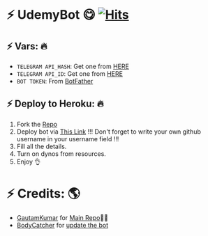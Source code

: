 # ⚡ UdemyBot 😋 [![Hits](https://hits.seeyoufarm.com/api/count/incr/badge.svg?url=https%3A%2F%2Fgithub.com%2Fgautamajay52%2FUdemyBot&count_bg=%2379C83D&title_bg=%23555555&icon=&icon_color=%23E7E7E7&title=hits&edge_flat=false)](https://github.com/gautamajay52/UdemyBot)


## ⚡ Vars: 🔥

* `TELEGRAM API_HASH`: Get one from [HERE](https://my.telegram.org/apps)
* `TELEGRAM API_ID`: Get one from [HERE](https://my.telegram.org/apps)
* `BOT TOKEN`: From [BotFather](https://t.me/botfather/)


## ⚡ Deploy to Heroku: 🔥

1) Fork the [Repo](https://github.com/BodyCatcher/UdemyCourseScrapperBot)
2) Deploy bot via [This Link](https://dashboard.heroku.com/new?button-url=https%3A%2F%2Fgithub.com%2F&template=https://github.com/BodyCatcher/UdemyCourseScrapperBot)
!!! Don't forget to write your own github username in your username field !!!
4) Fill all the details.
5) Turn on dynos from resources.
6) Enjoy 👌

# ⚡ Credits: 🌎
* [GautamKumar](https://github.com/gautamajay52) for [Main Repo](https://github.com/gautamajay52/UdemyBot)😬😁
* [BodyCatcher](https://github.com/BodyCatcher) for [update the bot](https://github.com/BodyCatcher/UdemyBot)

